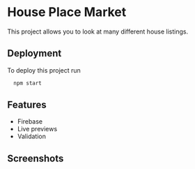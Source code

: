 
# House Place Market
 
 This project allows you to look at many different house listings.

 

## Deployment

To deploy this project run

```bash
  npm start 
```

## Features

- Firebase
- Live previews
- Validation


## Screenshots
 
  
